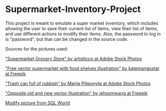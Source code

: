 # Supermarket-Inventory-Project
This project is meant to emulate a super market inventory, which includes allowing the user to save their current list of items, view their list of items, and use different actions to modify their items. Also, the password to log in is "password", but that can be changed in the source code.

Sources for the pictures used: 

["Supermarket Grocery Store" by artisticco at Adobe Stock Photos](https://stock.adobe.com/search?k=cartoon+supermarket&asset_id=127541046)

["Free vector supermarket with food shelves illustration" by katemangostar at Freepik](https://www.freepik.com/free-vector/supermarket-with-food-shelves-illustration_3297820.htm#query=supermarket%20cartoon&position=0&from_view=keyword)

["Trash can full of rubbish" by Marija Piliponyte at Adobe Stock Photos](https://stock.adobe.com/search?k=trash+can+cartoon&asset_id=100830164)

["Opposite old and new vector illustration" by jehsomwang at Freepik](https://www.freepik.com/premium-vector/opposite-old-new-vector-illustration_3519446.htm)

[Modify picture from SQL World](https://www.complexsql.com/alter-table-add-column-alter-table-modify-alter-table-rename/)
